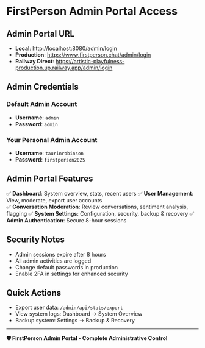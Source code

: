 # FirstPerson Admin Portal Access

## Admin Portal URL
- **Local**: http://localhost:8080/admin/login
- **Production**: https://www.firstperson.chat/admin/login
- **Railway Direct**: https://artistic-playfulness-production.up.railway.app/admin/login

## Admin Credentials

### Default Admin Account
- **Username**: `admin`
- **Password**: `admin`

### Your Personal Admin Account  
- **Username**: `taurinrobinson`
- **Password**: `firstperson2025`

## Admin Portal Features

✅ **Dashboard**: System overview, stats, recent users
✅ **User Management**: View, moderate, export user accounts  
✅ **Conversation Moderation**: Review conversations, sentiment analysis, flagging
✅ **System Settings**: Configuration, security, backup & recovery
✅ **Admin Authentication**: Secure 8-hour sessions

## Security Notes
- Admin sessions expire after 8 hours
- All admin activities are logged
- Change default passwords in production
- Enable 2FA in settings for enhanced security

## Quick Actions
- Export user data: `/admin/api/stats/export`
- View system logs: Dashboard → System Overview
- Backup system: Settings → Backup & Recovery

---
**🛡️ FirstPerson Admin Portal - Complete Administrative Control**